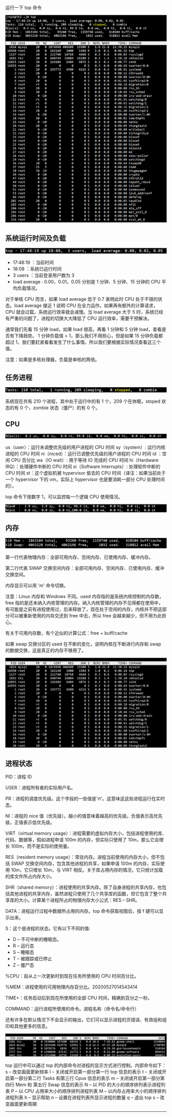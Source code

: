 运行一下 top 命令

![](assets/markdown-img-paste-20200524175307306.png)

## 系统运行时间及负载

![](assets/markdown-img-paste-20200526174023709.png)

+ 17:48:19 ：当前时间
+ 18:08 ：系统已运行时间
+ 3 users ：当前登录用户数为 3
+ load average : 0.00，0.01，0.05 分别是 1 分钟、5 分钟、15 分钟的 CPU 平均负载情况。

对于单核 CPU 而言，如果 load average 低于 0.7 表明此时 CPU 处于不错的状态。load average 接近 1 说明 CPU 在全力运作。如果再有额外的计算请求，CPU 就会过载，系统运行效率就会减慢。当 load average 大于 5 时，系统已经有严重的问题了，进程的切换大大降低了 CPU 运行效率，需要干预解决。

通常我们先看 15 分钟 load，如果 load 很高，再看 1 分钟和 5 分钟 load，查看是否有下降趋势。
1 分钟负载值 > 1，那么我们不用担心，但是如果 15 分钟负载都超过 1，我们要赶紧看看发生了什么事情。所以我们要根据实际情况查看这三个值。

注意：如果是多核处理器，负载是单核的两倍。

## 任务进程

![](assets/markdown-img-paste-20200526174125854.png)

系统现在共有 210 个进程，其中处于运行中的有 1 个，209 个在休眠，stoped 状态的有 0 个，zombie 状态（僵尸）的有 0 个。

## CPU

![](assets/markdown-img-paste-2020052617441615.png)

us（user）：运行未调整优先级的用户进程的 CPU 时间
sy（system）: 运行内核进程的 CPU 时间
ni（niced）：运行已调整优先级的用户进程的 CPU 时间
id ：空闲 CPU 百分比
wa（IO wait）: 用于等待 IO 完成的 CPU 时间
hi（Hardware IRQ）：处理硬件中断的 CPU 时间
si（Software Interrupts）: 处理软件中断的 CPU 时间
st：这个虚拟机被 hypervisor 偷去的 CPU 时间（译注：如果当前处于一个 hypervisor 下的 vm，实际上 hypervisor 也是要消耗一部分 CPU 处理时间的）。

top 命令下按数字 1，可以监控每一个逻辑 CPU 使用情况。

![](assets/markdown-img-paste-20200527012045265.png)

## 内存

![](assets/markdown-img-paste-20200527002141526.png)

第一行代表物理内存：全部可用内存、空闲内存、已使用内存、缓冲内存。

第二行代表 SWAP 交换空间内存：全部可用内存、空闲内存、已使用内存、缓冲交换空间。

内存显示可以用 'm' 命令切换。

注意：Linux 内存和 Windows 不同。used 内存指的是系统内核控制的内存数，free 指的是还未纳入内核管理的内存。纳入内核管理的内存不见得都在使用中，有可能是之前有进程使用过，后来释放了，现在处于空闲的内存，内核并不把这部分可以被重新使用的内存交还到 free 中去，所以 free 会越来越少，但不用为此担心。

有关于可用内存数，有个近似的计算公式：free + buff/cache

如果 swap 交换分区的 used 在不断的变化，说明内核在不断进行内存和 swap 的数据交换，这是真正的内存不够用了。


![](assets/markdown-img-paste-20200527010851203.png)

## 进程状态

PID：进程 ID

USER：进程所有者的实际用户名。

PR：进程的调度优先级。这个字段的一些值是'rt'。这意味这这些进程运行在实时态。

NI：进程的 nice 值（优先级）。越小的值意味着越高的优先级。负值表示高优先级，正值表示低优先级。

VIRT（virtual memory usage）：进程需要的虚拟内存大小，包括进程使用的库、代码、数据等，假如进程申请 100m 的内存，但实际只使用了 10m，那么它会增长 100m，而不是实际的使用量。

RES（resident memory usage）：常驻内存。进程当前使用的内存大小，但不包括 SWAP 交换空间内存，包含其他进程的共享，如果申请 100m 的内存，实际使用 10m，它只增长 10m，与 VIRT 相反。关于库占用内存的情况，它只统计加载的库文件所占内存大小。

SHR（shared memory）：进程使用的共享内存。除了自身进程的共享内存，也包括其他进程的共享内存，虽然进程只使用了几个共享库的函数，但它包含了整个共享库的大小。计算某个进程所占的物理内存大小公式：RES – SHR。

DATA：进程运行过程中数据所占用的内存。top 命令获取视图后，按 f 键可以显示出来。

S：这个是进程的状态。它有以下不同的值:

+ D – 不可中断的睡眠态。
+ R – 运行态
+ S – 睡眠态
+ T – 被跟踪或已停止
+ Z – 僵尸态

%CPU：自从上一次更新时到现在任务所使用的 CPU 时间百分比。

%MEM：进程使用的可用物理内存百分比。20200527014543414

TIME+：任务启动后到现在所使用的全部 CPU 时间，精确到百分之一秒。

COMMAND：运行进程所使用的命令。进程名称（命令名/命令行）

还有许多在默认情况下不会显示的输出，它们可以显示进程的页错误、有效组和组ID和其他更多的信息。

![](assets/markdown-img-paste-20200527014543414.png)


top 运行中可以通过 top 的内部命令对进程的显示方式进行控制。内部命令如下：
s – 改变画面更新频率
l – 关闭或开启第一部分第一行 top 信息的表示
t – 关闭或开启第一部分第二行 Tasks 和第三行 Cpus 信息的表示
m – 关闭或开启第一部分第四行 Mem 和 第五行 Swap 信息的表示
N – 以 PID 的大小的顺序排列表示进程列表
P – 以 CPU 占用率大小的顺序排列进程列表
M – 以内存占用率大小的顺序排列进程列表
h – 显示帮助
n – 设置在进程列表所显示进程的数量
q – 退出 top
s – 改变画面更新周期







---

